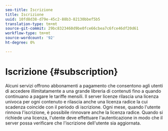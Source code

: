 ```yaml
---
seo-title: Iscrizione
title: Iscrizione
uuid: 10fd8d38-d79e-45c2-88b3-82130bbef5b5
translation-type: tm+mt
source-git-commit: 29bc8323460d9be0fce66cbea7c6fce46df20d61
workflow-type: tm+mt
source-wordcount: '92'
ht-degree: 0%

---
```



# Iscrizione {#subscription}

Alcuni servizi offrono abbonamenti a pagamento che consentono agli utenti di accedere illimitatamente a una grande libreria di contenuti fino a quando continuano a pagare le tariffe mensili. Il server licenze rilascia una licenza univoca per ogni contenuto e rilascia anche una licenza radice la cui scadenza coincide con il periodo di iscrizione. Ogni mese, quando l&#39;utente rinnova l&#39;iscrizione, è possibile rinnovare anche la licenza radice. Quando si richiede una licenza, l&#39;utente deve effettuare l&#39;autenticazione in modo che il server possa verificare che l&#39;iscrizione dell&#39;utente sia aggiornata.
